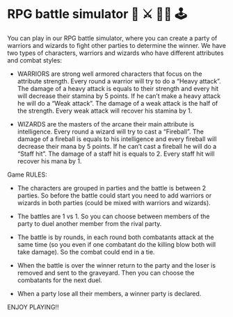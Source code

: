 # RPG battle simulator :mage: :crossed_swords: :elf_woman: :joystick: 

You can play in our RPG battle simulator, where you can create a party of warriors and wizards to fight other parties to determine the winner. 
We have two types of characters, warriors and wizards who have different attributes and combat styles:

- WARRIORS are strong well armored characters that focus on the attribute strength. Every round a warrior will try to do a “Heavy attack”. 
  The  damage of a heavy attack is equals to their strength and every hit will decrease their stamina by 5 points. If he can’t make a heavy attack   he will do a “Weak attack”. The damage of a weak attack is the half of the strength. Every weak attack will recover his stamina by 1.
  
- WIZARDS are the masters of the arcane their main attribute is intelligence. Every round a wizard will try to cast a “Fireball”. The damage of a     fireball is equals to his intelligence and every fireball will decrease their mana by 5 points. If he can’t cast a fireball he will do a “Staff     hit”. The damage of a staff hit is equals to 2. Every staff hit will recover his mana by 1.

Game RULES:

- The characters are grouped in parties and the battle is between 2 parties. So before the battle could start you need to add warriors or wizards     in both parties (could be mixed with warriors and wizards).

- The battles are 1 vs 1. So you can choose between members of the party to duel another member from the rival party.

- The battle is by rounds, in each round both combatants attack at the same time (so you even if one combatant do the killing blow both will take     damage). So the combat could end in a tie.

- When the battle is over the winner return to the party and the loser is removed and sent to the graveyard. Then you can choose the                 combatants for the next duel.

- When a party lose all their members, a winner party is declared.

ENJOY PLAYING!!
